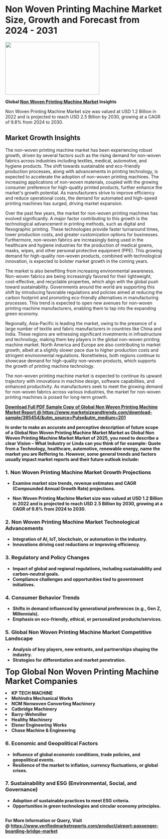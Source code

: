 <H1>Non Woven Printing Machine Market Size, Growth and Forecast from 2024 - 2031</H1><img class="aligncenter size-medium wp-image-584254" src="https://thirdeyenews.in/wp-content/uploads/2024/09/Global-Market-Research-300x168.jpeg" alt="" width="300" height="168" /><p><strong>Global&nbsp;<a href="https://www.marketsizeandtrends.com/download-sample/395454/&amp;utm_source=Pulse&amp;utm_medium=201">Non Woven Printing Machine Market</a> Insights</strong></p><p>Non Woven Printing Machine Market size was valued at USD 1.2 Billion in 2022 and is projected to reach USD 2.5 Billion by 2030, growing at a CAGR of 9.8% from 2024 to 2030.</p><p><h2>Market Growth Insights</h2> <p>The non-woven printing machine market has been experiencing robust growth, driven by several factors such as the rising demand for non-woven fabrics across industries including textiles, medical, automotive, and hygiene products. The shift towards sustainable and eco-friendly production processes, along with advancements in printing technology, is expected to accelerate the adoption of non-woven printing machines. The increasing applications of non-woven materials, coupled with the growing consumer preference for high-quality printed products, further enhance the market's growth potential. As manufacturers strive to improve efficiency and reduce operational costs, the demand for automated and high-speed printing machines has surged, driving market expansion.</p> <p><strong><a href="#"></a></strong></p> <p>Over the past few years, the market for non-woven printing machines has evolved significantly. A major factor contributing to this growth is the technological advancement in printing methods, such as digital and flexographic printing. These technologies provide faster turnaround times, lower production costs, and greater customization options for businesses. Furthermore, non-woven fabrics are increasingly being used in the healthcare and hygiene industries for the production of medical gowns, masks, wipes, and other personal protective equipment (PPE). This growing demand for high-quality non-woven products, combined with technological innovation, is expected to bolster market growth in the coming years.</p> <p>The market is also benefiting from increasing environmental awareness. Non-woven fabrics are being increasingly favored for their lightweight, cost-effective, and recyclable properties, which align with the global push toward sustainability. Governments around the world are supporting this shift by introducing favorable regulations and policies aimed at reducing the carbon footprint and promoting eco-friendly alternatives in manufacturing processes. This trend is expected to open new avenues for non-woven printing machine manufacturers, enabling them to tap into the expanding green economy.</p> <p>Regionally, Asia-Pacific is leading the market, owing to the presence of a large number of textile and fabric manufacturers in countries like China and India. These regions are witnessing significant investments in infrastructure and technology, making them key players in the global non-woven printing machine market. North America and Europe are also contributing to market growth, albeit at a slightly slower pace due to higher production costs and stringent environmental regulations. Nonetheless, both regions continue to showcase demand for high-quality non-woven products, which supports the growth of printing machine technology.</p> <p>The non-woven printing machine market is expected to continue its upward trajectory with innovations in machine design, software capabilities, and enhanced productivity. As manufacturers seek to meet the growing demand for non-woven fabrics across various industries, the market for non-woven printing machines is poised for long-term growth.</p> <p><strong><a href="#"></p><p><span class=""><strong>Download Full PDF Sample Copy of Global Non Woven Printing Machine Market Report</strong> @ <a href="https://www.marketsizeandtrends.com/download-sample/395454/&amp;utm_source=Pulse&amp;utm_medium=201" target="_blank">https://www.marketsizeandtrends.com/download-sample/395454/&amp;utm_source=Pulse&amp;utm_medium=201</a></span></p><p>In order to make an accurate and perceptive description of future scope of a Global&nbsp;Non Woven Printing Machine Market Market as Global&nbsp;Non Woven Printing Machine Market Market of 2025, you need to describe a clear Vision &ndash; What Industry or Linda can you think of for example: Quote from a Technology, healthcare, automotive, renewable energy, name the market you are Reffering to. However, some general trends and factors usually impact market reports and their future outlook include:</p><h3>1.&nbsp;<strong>Non Woven Printing Machine Market Growth Projections</strong></h3><ul><li>Examine market size trends, revenue estimates and CAGR (Compounded Annual Growth Rate) projections.</li><li><p>Non Woven Printing Machine Market size was valued at USD 1.2 Billion in 2022 and is projected to reach USD 2.5 Billion by 2030, growing at a CAGR of 9.8% from 2024 to 2030.</p></li></ul><h3>2.&nbsp;<strong>Non Woven Printing Machine Market Technological Advancements</strong></h3><ul><li>Integration of AI, IoT, blockchain, or automation in the industry.</li><li>Innovations driving cost reductions or improving efficiency.</li></ul><h3>3.&nbsp;<strong>Regulatory and Policy Changes</strong></h3><ul><li>Impact of global and regional regulations, including sustainability and carbon-neutral goals.</li><li>Compliance challenges and opportunities tied to government initiatives.</li></ul><h3>4.&nbsp;<strong>Consumer Behavior Trends</strong></h3><ul><li>Shifts in demand influenced by generational preferences (e.g., Gen Z, Millennials).</li><li>Emphasis on eco-friendly, ethical, or personalized products/services.</li></ul><h3>5.&nbsp;<strong>Global Non Woven Printing Machine Market Competitive Landscape</strong></h3><ul><li>Analysis of key players, new entrants, and partnerships shaping the industry.</li><li>Strategies for differentiation and market penetration.</li></ul><p data-pm-slice="1 1 []"><span style="color: inherit; font-family: inherit; font-size: 25px;">Top Global Non Woven Printing Machine Market Companies</span></p><div class="" data-test-id=""><p><li>KP TECH MACHINE</li><li> Mohindra Mechanical Works</li><li> NCM Nonwoven Converting Machinery</li><li> Catbridge Machinery</li><li> Barry-Wehmiller</li><li> Healthy Machinery</li><li> Elsner Engineering Works</li><li> Chase Machine & Engineering</li></p></div><h3>6.&nbsp;<strong>Economic and Geopolitical Factors</strong></h3><ul><li>Influence of global economic conditions, trade policies, and geopolitical events.</li><li>Resilience of the market to inflation, currency fluctuations, or global crises.</li></ul><h3>7.&nbsp;<strong>Sustainability and ESG (Environmental, Social, and Governance)</strong></h3><ul><li>Adoption of sustainable practices to meet ESG criteria.</li><li>Opportunities in green technologies and circular economy principles.</li></ul><h2><strong style="font-size: 14px;">For More Information or Query, Visit @&nbsp;</strong><a style="background-color: #ffffff; font-size: 14px;" href="https://www.marketsizeandtrends.com/report/non-woven-printing-machine-market/" target="_blank">https://www.verifiedmarketreports.com/product/airport-passenger-boarding-bridge-market</a></h2>
